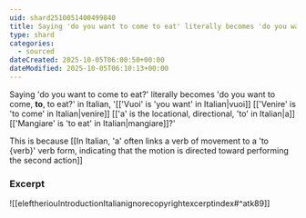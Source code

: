 ```yaml
---
uid: shard2510051400499840
title: Saying 'do you want to come to eat' literally becomes 'do you want to come, to, to eat' in Italian, 'vuoi venire a mangiare'
type: shard
categories:
  - sourced
dateCreated: 2025-10-05T06:00:50+00:00
dateModified: 2025-10-05T06:10:13+00:00
---
```

Saying 'do you want to come to eat?' literally becomes 'do you want to come, **to**, to eat?' in Italian, '[['Vuoi' is 'you want' in Italian|vuoi]] [['Venire' is 'to come' in Italian|venire]] [['a' is the locational, directional, 'to' in Italian|a]] [['Mangiare' is 'to eat' in Italian|mangiare]]?'

This is because [[In Italian, 'a' often links a verb of movement to a 'to {verb}' verb form, indicating that the motion is directed toward performing the second action]]

### Excerpt
![[eleftheriouIntroductionItalianignorecopyrightexcerptindex#^atk89]]